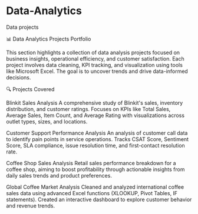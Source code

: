 # Data-Analytics
Data projects

📊 Data Analytics Projects Portfolio

This section highlights a collection of data analysis projects focused on business insights, operational efficiency, and customer satisfaction. Each project involves data cleaning, KPI tracking, and visualization using tools like Microsoft Excel. The goal is to uncover trends and drive data-informed decisions.

🔍 Projects Covered

Blinkit Sales Analysis
A comprehensive study of Blinkit's sales, inventory distribution, and customer ratings. Focuses on KPIs like Total Sales, Average Sales, Item Count, and Average Rating with visualizations across outlet types, sizes, and locations.

Customer Support Performance Analysis
An analysis of customer call data to identify pain points in service operations. Tracks CSAT Score, Sentiment Score, SLA compliance, issue resolution time, and first-contact resolution rate.

Coffee Shop Sales Analysis
Retail sales performance breakdown for a coffee shop, aiming to boost profitability through actionable insights from daily sales trends and product preferences.

Global Coffee Market Analysis
Cleaned and analyzed international coffee sales data using advanced Excel functions (XLOOKUP, Pivot Tables, IF statements). Created an interactive dashboard to explore customer behavior and revenue trends.
